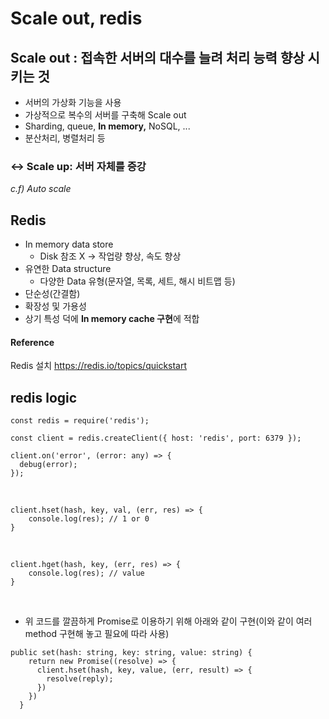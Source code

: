 # Scale out, redis

## Scale out : 접속한 서버의 대수를 늘려 처리 능력 향상 시키는 것

- 서버의 가상화 기능을 사용
- 가상적으로 복수의 서버를 구축해 Scale out
- Sharding, queue, **In memory,** NoSQL, ...
- 분산처리, 병렬처리 등

### ↔ Scale up: 서버 자체를 증강

*c.f) Auto scale*

## Redis

- In memory data store
    - Disk 참조 X → 작업량 향상, 속도 향상
- 유연한 Data structure
    - 다양한 Data 유형(문자열, 목록, 세트, 해시 비트맵 등)
- 단순성(간결함)
- 확장성 및 가용성
- 상기 특성 덕에 **In memory cache 구현**에 적합

#### Reference
Redis 설치 https://redis.io/topics/quickstart


## redis logic

```
const redis = require('redis');

const client = redis.createClient({ host: 'redis', port: 6379 });

client.on('error', (error: any) => {
  debug(error);
});
```
<br>

```
client.hset(hash, key, val, (err, res) => {
    console.log(res); // 1 or 0
}
```

<br>

```
client.hget(hash, key, (err, res) => {
    console.log(res); // value
}
```

<br>

* 위 코드를 깔끔하게 Promise로 이용하기 위해 아래와 같이 구현(이와 같이 여러 method 구현해 놓고 필요에 따라 사용)
```
public set(hash: string, key: string, value: string) {
    return new Promise((resolve) => {
      client.hset(hash, key, value, (err, result) => {
        resolve(reply);
      })
    })
  }
```
          
<br>
